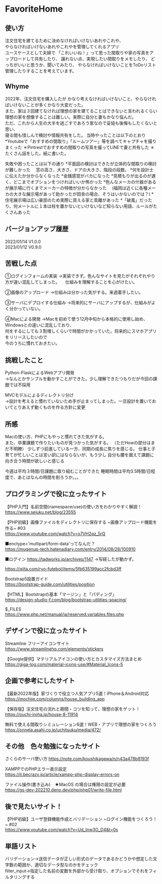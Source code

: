 # FavoriteHome

## 使い方
注文住宅を建てるために決めなければいけないあれやこれや、  
やらなければいけないあれやこれやを管理してくれるアプリ  
ユースケースとして夫婦で
「これいいね！」って思った間取りや家の写真をアップロードして共有したり、
譲れない点、実現したい間取りをメモしたり、
どっちがいいと思うか、聞いてみたり、
やらなければいけないことをToDoリスト管理したりすることを考えています。

## Whyme
2022年、注文住宅を購入したが
かなり考えなければいけないこと、やらなければいけないことが多くかなり大変だった。  
また、家は３回建てなければ理想の家を建てることはできないと言われるくらい
理想の家を想像することは難しい。実際に自分と妻もかなり悩んだ。  
ただ、これから人生の大半を過ごすであろう家なので妥協も後悔もしたくないと思い、  
寝る間も惜しんで検討や情報共有をした。
当時やったことは以下のとおり
*Youtubeで「おすすめの間取り」「ルームツアー」等を調べてキャプチャを撮りまくった
＊Pintrestでおすすめの間取りの写真を撮ってLINEで妻と共有した
＊たくさん話をした。紙に書いた。

失敗や困ったことは以下の通り
*平面図の検討はできたが立体的な間取りの検討が難しかった
　窓の高さ、大きさ、ドアの大きさ、階段の段数、
*何を設計士に伝えたか分からなくなった
*金銭感覚がバカになった
*見積もりが出るのが遅く、どこまでオプションをつければいいか怖かった
*色んなメーカの什器があるが展示場に行くまでメーカーの特徴が分からなかった
　(福岡は近くに各種メーカの大きな展示場があって助かったが田舎の場合、そうはいかないのでは？)
*住宅展示場は広い豪邸のため実際に買える家と乖離があった
*「破風」だったり、何メートルに１本は柱を置かないといけないなど知らない用語、ルールがたくさんあった


## バージョンアップ履歴
2022/01/14    V1.0.0　   
2023/01/12    V0.9.0


## 苦戦した点
①ログインフォームの実装
→実装できず。色んなサイトを見たがそれぞれやり方が違い混乱してしまった。
　仕組みを理解することを心がけたい。

②画像のアップロード
→仕組みは分かった気がする。来週着手したい。

③サーバにデプロイする仕組み
→将来的にサーバにアップするが、仕組みがよく分かっていない。

④Macによる開発
→Macを初めて使う12月中旬から本格的に使用し始め、Windowsとの違いに混乱しており、  
 何をするにしても３割増しくらいで時間がかかっていた。将来的にスマホアプリをリリースしたいので  
 今のうちに慣れておきたい。  



## 挑戦したこと
Python-FlaskによるWebアプリ開発  
→なんとかサンプルを動かすことができた。少し理解できたつもりだが今回の課題では不採用  

MVCモデルによるディレクトリ分け  
→設計を考えると慣れていないため手が止まってしまった。一旦設計を置いておいてとりあえず動くものを作る方針に変更  

## 所感  
Macの使い方、PHPにもやっと慣れてきた気がする。  
また、卒業課題で作りたいものが見つかった気がする。
（ただHowの部分はまだ不明瞭）
少しずつ前進している一方、同期の成長に焦りを感じる。
仕事と子育てが忙しいことは言い訳にはならないが、もう少し
自分も腰を据えて課題に向き合う時間が欲しいと感じる

今週は平均３時間/日課題に取り組むことができた
睡眠時間は平均3.5時間/日程度で、あとはなんの時間を削ろうか。。。



## プログラミングで役に立ったサイト
【PHP入門】名前空間(namespace/use)の使い方をわかりやすく解説！  
https://www.sejuku.net/blog/23555


【PHP初級】画像ファイルをディレクトリに保存する ~画像アップロード機能を作る~ #03  
https://www.youtube.com/watch?v=o7VH2qz_5rQ


■enctype='multipart/form-data'ってなんだ？  
https://mugenup-tech.hatenadiary.com/entry/2014/08/28/100910

■ログイン
https://tadworks.jp/archives/1147
→写経したが動かず。

https://qiita.com/ryo-futebol/items/5fb635199acc2fcbd3ff

Bootstrap5設置ガイド  
https://bootstrap-guide.com/utilities/position


【HTML】Bootstrapの基本「マージン」と「パディング」  
https://design-studio-f.com/blog/bootstrap-utilities-spacing/

$_FILES  
https://www.php.net/manual/ja/reserved.variables.files.php

## デザインで役に立ったサイト
Streamline フリーアイコンサイト
https://www.streamlinehq.com/elements/stickers

【Google提供】マテリアルアイコンの使い方とカスタマイズ方法まとめ  
https://giga-log.com/material-icons-use/#Material_Icons-5

## 企画で参考にしたサイト
【最新2022年版】家づくりで役立つ人気アプリ5選！iPhone＆Android対応  
https://mochiie.com/columns/house_building_app

【保存版】注文住宅の流れと期間・コツを知って、理想の家をゲット！  
https://ouchi-iroha.jp/house-8-11914

無料で使える間取りシミュレーション6選！WEB・アプリで理想の家をつくろう  
https://onnela.asahi.co.jp/uchitsuku/media/472/

## その他　色々勉強になったサイト
さくらのサーバ使い方
https://note.com/koushikagawa/n/n43a478b8193f

XAMPPでのPHPエラー表示設定  
https://it.becrazy.jp/article/xampp-php-display-errors-on

ファイル操作(書き込み)　★MacOS の場合は権限の設定が必要  
https://gs-dev-202210.deno.dev/php/php01/write-file.html

## 後で見たいサイト！
【PHP初級】ユーザ登録機能作成とバリデーション ~ログイン機能をつくろう！~ #02  
https://www.youtube.com/watch?v=Ud_Inw3O_D4&t=0s


## 単語リスト
バリデーション→送信データが正しい形式のデータであるかどうかや想定した文字数の範囲か、適切なデータ型なのかをチェック  
filter_input→指定した名前の変数を外部から受け取り、オプションでそれをフィルタリングする  




